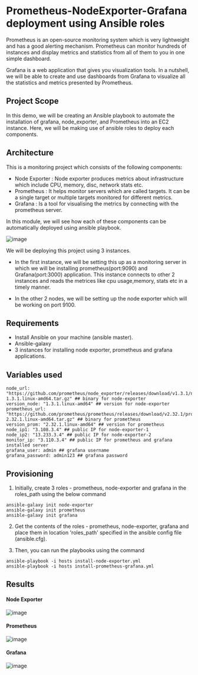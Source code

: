 # Prometheus-NodeExporter-Grafana deployment using Ansible roles

Prometheus is an open-source monitoring system which is very lightweight and has a good alerting mechanism. Prometheus can monitor hundreds of instances and display metrics and statistics from all of them to you in one simple dashboard. 

Grafana is a web application that gives you visualization tools. In a nutshell, we will be able to create and use dashboards from Grafana to visualize all the statistics and metrics presented by Prometheus.

## Project Scope

In this demo, we will be creating an Ansible playbook to automate the installation of grafana, node_exporter, and Prometheus into an EC2 instance. Here, we will be making use of ansible roles to deploy each components.

## Architecture

This is a monitoring project which consists of the following components:

- Node Exporter : Node exporter produces metrics about infrastructure which include CPU, memory, disc, network stats etc.
- Prometheus : It helps monitor servers which are called targets. It can be a single target or multiple targets monitored for different metrics.
- Grafana : Is a tool for visualising the metrics by connecting with the prometheus server.

In this module, we will see how each of these components can be automatically deployed using ansible playbook.

![image](https://user-images.githubusercontent.com/93197553/148266068-81e63e4f-744e-4bf1-9dde-734486b7ecb4.png)

We will be deploying this project using 3 instances.

- In the first instance, we will be setting this up as a monitoring server in which we will be installing prometheus(port:9090) and Grafana(port:3000) application. This instance connects to other 2 instances and reads the metrices like cpu usage,memory, stats etc in a timely manner.

- In the other 2 nodes, we will be setting up the node exporter which will be working on port 9100.

## Requirements

- Install Ansible on your machine (ansible master).
- Ansible-galaxy
- 3 instances for installing node exporter, prometheus and grafana applications.

## Variables used

```
node_url: "https://github.com/prometheus/node_exporter/releases/download/v1.3.1/node_exporter-1.3.1.linux-amd64.tar.gz" ## binary for node-exporter
version_node: "1.3.1.linux-amd64" ## version for node-exporter
prometheus_url: "https://github.com/prometheus/prometheus/releases/download/v2.32.1/prometheus-2.32.1.linux-amd64.tar.gz" ## binary for prometheus
version_prom: "2.32.1.linux-amd64" ## version for prometheus
node_ip1: "3.108.3.4" ## public IP for node-exporter-1
node_ip2: "13.233.3.4" ## public IP for node-exporter-2
monitor_ip: "3.110.3.4" ## public IP for prometheus and grafana installed server
grafana_user: admin ## grafana username
grafana_password: admin123 ## grafana password

```

## Provisioning

1. Initially, create 3 roles - prometheus, node-exporter and grafana in the roles_path using the below command
```
ansible-galaxy init node-exporter
ansible-galaxy init prometheus
ansible-galaxy init grafana
```

2. Get the contents of the roles - prometheus, node-exporter, grafana and place them in location 'roles_path' specified in the ansible config file (ansible.cfg).

3. Then, you can run the playbooks using the command
```
ansible-playbook -i hosts install-node-exporter.yml
ansible-playbook -i hosts install-prometheus-grafana.yml
```

## Results

#### Node Exporter

![image](https://user-images.githubusercontent.com/93197553/148275549-0c315fe0-11dc-401e-bd3d-ba7b9cd903f2.png)

#### Prometheus

![image](https://user-images.githubusercontent.com/93197553/148276026-1800c373-247a-4b76-8bb6-ff521d01c7a2.png)

#### Grafana

![image](https://user-images.githubusercontent.com/93197553/148278012-ed9e9373-10ba-486c-b827-4e119eeb81d1.png)


